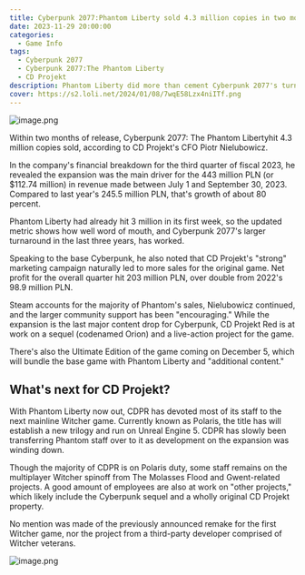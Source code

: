 ```yaml
---
title: Cyberpunk 2077:Phantom Liberty sold 4.3 million copies in two months
date: 2023-11-29 20:00:00
categories:
  - Game Info
tags:
  - Cyberpunk 2077
  - Cyberpunk 2077:The Phantom Liberty
  - CD Projekt
description: Phantom Liberty did more than cement Cyberpunk 2077's turnaround, it also became the big driver for CD Projekt's financial growth during 2023's third quarter.
cover: https://s2.loli.net/2024/01/08/7wqE58Lzx4niITf.png
---
```

![image.png](https://s2.loli.net/2024/01/08/7wqE58Lzx4niITf.png)

Within two months of release, Cyberpunk 2077: The Phantom Libertyhit 4.3 million copies sold, according to CD Projekt's CFO Piotr Nielubowicz. 

In the company's financial breakdown for the third quarter of fiscal 2023, he revealed the expansion was the main driver for the 443 million PLN (or $112.74 million) in revenue made between July 1 and September 30, 2023. Compared to last year's 245.5 million PLN, that's growth of about 80 percent.

Phantom Liberty had already hit 3 million in its first week, so the updated metric shows how well word of mouth, and Cyberpunk 2077's larger turnaround in the last three years, has worked. 


Speaking to the base Cyberpunk, he also noted that CD Projekt's "strong" marketing campaign naturally led to more sales for the original game. Net profit for the overall quarter hit 203 million PLN, over double from 2022's 98.9 million PLN.

Steam accounts for the majority of Phantom's sales, Nielubowicz continued, and the larger community support has been "encouraging." While the expansion is the last major content drop for Cyberpunk, CD Projekt Red is at work on a sequel (codenamed Orion) and a live-action project for the game.

There's also the Ultimate Edition of the game coming on December 5, which will bundle the base game with Phantom Liberty and "additional content."



## What's next for CD Projekt?

With Phantom Liberty now out, CDPR has devoted most of its staff to the next mainline Witcher game. Currently known as Polaris, the title has will establish a new trilogy and run on Unreal Engine 5. CDPR has slowly been transferring Phantom staff over to it as development on the expansion was winding down.

Though the majority of CDPR is on Polaris duty, some staff remains on the multiplayer Witcher spinoff from The Molasses Flood and Gwent-related projects. A good amount of employees are also at work on "other projects," which likely include the Cyberpunk sequel and a wholly original CD Projekt property.

No mention was made of the previously announced remake for the first Witcher game, nor the project from a third-party developer comprised of Witcher veterans.

![image.png](https://s2.loli.net/2023/11/25/H5xdCfXGw83lFO9.png)
